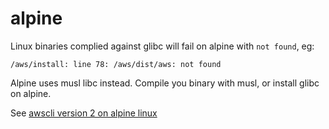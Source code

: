 # alpine

Linux binaries complied against glibc will fail on alpine with `not found`, eg:

```
/aws/install: line 78: /aws/dist/aws: not found
```

Alpine uses musl libc instead. Compile you binary with musl, or install glibc on alpine.

See [awscli version 2 on alpine linux](https://stackoverflow.com/questions/60298619/awscli-version-2-on-alpine-linux)
